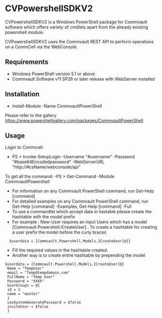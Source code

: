 CVPowershellSDKV2
===============
CVPowershellSDKV2 is a Windows PowerShell package for Commvault software which offers variety of cmdlets apart from the already existing powershell module.

CVPowershellSDKV2 uses the Commvault REST API to perform operations on a CommCell via the WebConsole.

Requirements
------------
- Windows PowerShell version 5.1 or above
- Commvault Software v11 SP28 or later release with WebServer installed

Installation
------------
- Install-Module -Name CommvaultPowerShell

Please refer to the gallery
<a>https://www.powershellgallery.com/packages/CommvaultPowerShell</a>

Usage
-----
Login to Commcell:
- PS > Invoke-SetupLogin -Username "#username" -Password "#base64Encodedpassword" -WebServerURL "http://#csName/webconsole/api"

To get all the command:
-PS > Get-Command -Module CommvaultPowershell

- For information on any Commvault PowerShell command, run Get-Help [command] 
- For detailed examples on any Commvault PowerShell command, run Get-Help [command] -Examples, Get-Help [command] -Full
- To use a commandlet which accept data in hastable please create the hashtable with the model prefix
- For example : New-User requires an input Users which has a model [Commvault.Powershell.ICreateUser] . To create a hashtable for creating a user prefix the model before the curly braces
```
  $userdata = [Commvault.Powershell.Models.ICreateUser]@{}
```
- Fill the required values in the hashtable created.
- Another way is to create entire hashtable by prepending the model 
``` 
$userdata = [Commvault.Powershell.Models.ICreateUser]@{
 Name = "TempUser"
 email = "Temp@tempdomain.com"
 FullName = "Temp User"
 Password = "XXXX"
 UserGroups = @{
 id = 1
 name = "master"
 }
 useSystemGeneratePassword = $false
 inviteUser = $false
 }
```
